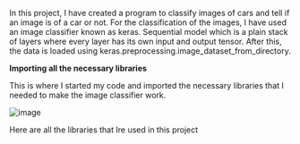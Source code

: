 In this project, I have created a program to classify images of cars and tell if an image is of a car or not.
For the classification of the images, I have used an image classifier known as keras.
Sequential model which is a plain stack of layers where every layer has its own input and output tensor.
After this, the data is loaded using keras.preprocessing.image_dataset_from_directory.

**Importing all the necessary libraries**

This is where I started my code and imported the necessary libraries that I needed to make the image classifier work. 

![image](https://user-images.githubusercontent.com/79290729/188218499-f9e62907-6859-4347-815b-34a5ef4db97b.png)

Here are all the libraries that Ire used in this project

